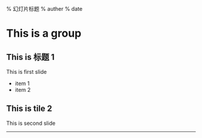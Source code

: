 % 幻灯片标题
% auther
% date
 
# This is a group
 
## This is 标题 1
 
  This is first slide
 
  - item 1
  - item 2
 
## This is tile 2
 
  This is second slide
 
-------------
 
